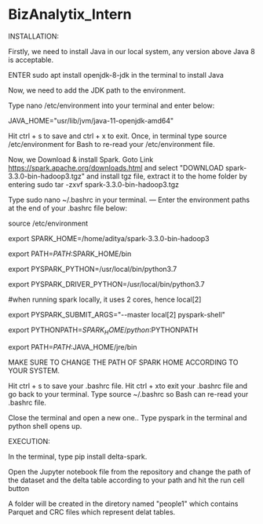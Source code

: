 # BizAnalytix_Intern

INSTALLATION:

Firstly, we need to install Java in our local system, any version above Java 8 is acceptable.

ENTER sudo apt install openjdk-8-jdk in the terminal to install Java

Now, we need to add the JDK path to the environment.

Type nano /etc/environment into your terminal and enter below:

JAVA_HOME="usr/lib/jvm/java-11-openjdk-amd64"

Hit ctrl + s to save and ctrl + x to exit. Once, in terminal type source /etc/environment for Bash to re-read your /etc/environment file.

Now, we Download & install Spark.
Goto Link https://spark.apache.org/downloads.html and select "DOWNLOAD spark-3.3.0-bin-hadoop3.tgz" and install tgz file, extract it to the home folder by 
entering sudo tar -zxvf spark-3.3.0-bin-hadoop3.tgz

Type sudo nano ~/.bashrc in your terminal.
— Enter the environment paths at the end of your .bashrc file below:

source /etc/environment

export SPARK_HOME=/home/aditya/spark-3.3.0-bin-hadoop3

export PATH=$PATH:$SPARK_HOME/bin

export PYSPARK_PYTHON=/usr/local/bin/python3.7

export PYSPARK_DRIVER_PYTHON=/usr/local/bin/python3.7

#when running spark locally, it uses 2 cores, hence local[2]

export PYSPARK_SUBMIT_ARGS="--master local[2] pyspark-shell"

export PYTHONPATH=$SPARK_HOME/python:$PYTHONPATH

export PATH=$PATH:$JAVA_HOME/jre/bin

MAKE SURE TO CHANGE THE PATH OF SPARK HOME ACCORDING TO YOUR SYSTEM.

Hit ctrl + s to save your .bashrc file.
Hit ctrl + xto exit your .bashrc file and go back to your terminal.
Type source ~/.bashrc so Bash can re-read your .bashrc file.

Close the terminal and open a new one..
Type pyspark in the terminal and python shell opens up.

EXECUTION:

In the terminal, type pip install delta-spark.

Open the Jupyter notebook file from the repository and change the path of the dataset and the delta table according to your path and hit the run cell button

A folder will be created in the diretory named "people1" which contains Parquet and CRC files which represent delat tables.
